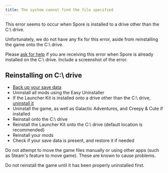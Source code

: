 ```yaml
---
title: The system cannot find the file specified
---
```

This error seems to occur when Spore is installed to a drive other than the C:\ drive.

Unfortunately, we do not have any fix for this error, aside from reinstalling the game onto the C:\ drive.

Please [ask for help](/support) if you are receiving this error when Spore is already installed on the C:\ drive. Include a screenshot of the error.

## Reinstalling on C:\ drive
- [Back up your save data](game-save-data)
- Uninstall all mods using the Easy Uninstaller
- If the Launcher Kit is installed onto a drive other than the C:\ drive, [uninstall it](uninstall-lk)
- Uninstall the game, as well as Galactic Adventures, and Creepy & Cute if installed
- Reinstall onto the C:\ drive
- Reinstall the Launcher Kit onto the C:\ drive (default location is recommended)
- Reinstall your mods
- Check if your save data is present, and restore it if needed

Do not attempt to move the game files manually or using other apps (such as Steam's feature to move game). These are known to cause problems.

Do not reinstall the game until it has been properly uninstalled first.
